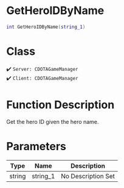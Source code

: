 # GetHeroIDByName
```lua
int GetHeroIDByName(string_1)
```
# Class
✔️ `Server: CDOTAGameManager`  
✔️ `Client: CDOTAGameManager`  

# Function Description
Get the hero ID given the hero name.
# Parameters
Type|Name|Description
--|--|--
string|string_1|No Description Set
